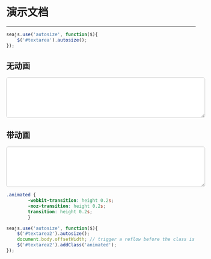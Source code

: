 # 演示文档

---



````javascript
seajs.use('autosize', function($){
    $('#textarea').autosize();
});
````

## 无动画

<textarea name="" id="textarea" cols="60" rows="5" style="color:#666;padding:15px;border-color:#ccc;border-radius:5px;"></textarea>

## 带动画

<textarea name="" id="textarea2" cols="60" rows="5" style="color:#666;padding:15px;border-color:#ccc;border-radius:5px;"></textarea>

````css
.animated {
        -webkit-transition: height 0.2s;
        -moz-transition: height 0.2s;
        transition: height 0.2s;
        }
````

````javascript
seajs.use('autosize', function($){
    $('#textarea2').autosize();
    document.body.offsetWidth; // trigger a reflow before the class is changed
    $('#textarea2').addClass('animated');
});
````



